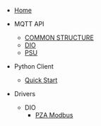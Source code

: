 
- [Home](/)

- MQTT API
  - [COMMON STRUCTURE](api/api_interface.md)
  - [DIO](api/api_dio.md)
  - [PSU](api/api_psu.md)

- Python Client
  - [Quick Start](pyc/quick.md)

- Drivers
  - DIO
    - [PZA Modbus](drivers/dio/pza_modbus.md)

